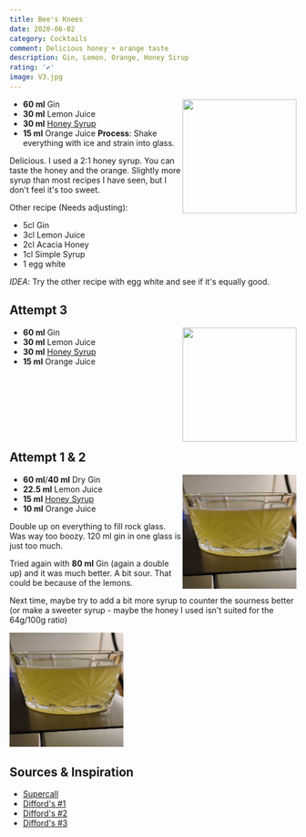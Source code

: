 ```yaml
---
title: Bee's Knees
date: 2020-06-02
category: Cocktails
comment: Delicious honey + orange taste
description: Gin, Lemon, Orange, Honey Sirup
rating: '✔'
image: V3.jpg
---
```

<img src="V3.jpg" width="200px" height="200px" style="float: right;">

 - **60 ml** Gin 
 - **30 ml** Lemon Juice
 - **30 ml** [Honey Syrup](/Cocktails/Sirups.html) 
 - **15 ml** Orange Juice
**Process**: Shake everything with ice and strain into glass.

Delicious. I used a 2:1 honey syrup. You can taste the honey and the orange. Slightly more syrup than most recipes I have seen, but I don't feel it's too sweet.

Other recipe (Needs adjusting):

 - 5cl Gin
 - 3cl Lemon Juice
 - 2cl Acacia Honey
 - 1cl Simple Syrup
 - 1 egg white


*IDEA*: Try the other recipe with egg white and see if it's equally good. 

<p style="clear: right; display: block;"></p>

## Attempt 3

<img src="V3.jpg" width="200px" height="200px" style="float: right;">

 - **60 ml** Gin 
 - **30 ml** Lemon Juice
 - **30 ml** [Honey Syrup](/Cocktails/Sirups.html)
 - **15 ml** Orange Juice

<p style="clear: right; display: block;"></p>

## Attempt 1 & 2 

<img src="Bees_Knees_v1.jpg" width="200px" height="200px" style="float: right;">

 - **60 ml**/**40 ml** Dry Gin 
 - **22.5 ml** Lemon Juice
 - **15 ml** [Honey Syrup](/Cocktails/Sirups.html)
 - **10 ml** Orange Juice
    

 Double up on everything to fill rock glass. Was way too boozy. 120 ml gin in one glass is just too much.

 Tried again with **80 ml** Gin (again a double up) and it was much better. A bit sour. That could be because of the lemons. 

 Next time, maybe try to add a bit more syrup to counter the sourness better (or make a sweeter syrup - maybe the honey I used isn't suited for the 64g/100g ratio)

<img src="Bees_Knees_v1.jpg" width="200px" height="200px">

## Sources & Inspiration
 - [Supercall](https://www.supercall.com/recipe/bees-knees)
 - [Difford's #1](https://www.diffordsguide.com/cocktails/recipe/195/bees-knees-1)
 - [Difford's #2](https://www.diffordsguide.com/cocktails/recipe/196/bees-knees-2)
 - [Difford's #3](https://www.diffordsguide.com/cocktails/recipe/2144/bees-knees-3)




 [version1]: Bees_Knees_v1.jpg  

 